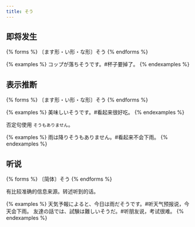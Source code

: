 ```yaml
---
title: そう
---
```


## 即将发生

{% forms %}
〔ます形・い形・な形〕そう
{% endforms %}

{% examples %}
コップが落ちそうです。#杯子要掉了。
{% endexamples %}

## 表示推断

{% forms %}
〔ます形・い形・な形〕そう
{% endforms %}

{% examples %}
美味しいそうです。#看起来很好吃。
{% endexamples %}

否定句使用 `そうもありません`。

{% examples %}
雨は降りそうもありません。#看起来不会下雨。
{% endexamples %}

## 听说

{% forms %}
〔简体〕そう
{% endforms %}

有比较准确的信息来源。转述听到的话。

{% examples %}
天気予報によると、今日は雨だそうです。#听天气预报说，今天会下雨。
友達の話では、試験は難しいそうだ。#听朋友说，考试很难。
{% endexamples %}
